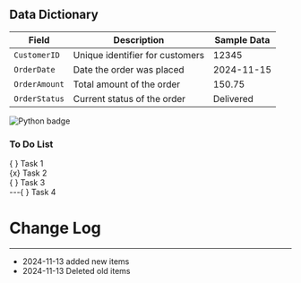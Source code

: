 ## Data Dictionary

| Field         | Description                     | Sample Data |
| ------------- | ------------------------------- | ----------- |
| `CustomerID`  | Unique identifier for customers | 12345       |
| `OrderDate`   | Date the order was placed       | 2024-11-15  |
| `OrderAmount` | Total amount of the order       | 150.75      |
| `OrderStatus` | Current status of the order     | Delivered   |

![Python badge](https://img.shields.io/badge/Python-3776AB?style=for-the-badge&logo=python&logoColor=white)

### To Do List

{ } Task 1  
{x} Task 2  
{ } Task 3  
---{ } Task 4

# Change Log

---

- 2024-11-13 added new items
- 2024-11-13 Deleted old items
